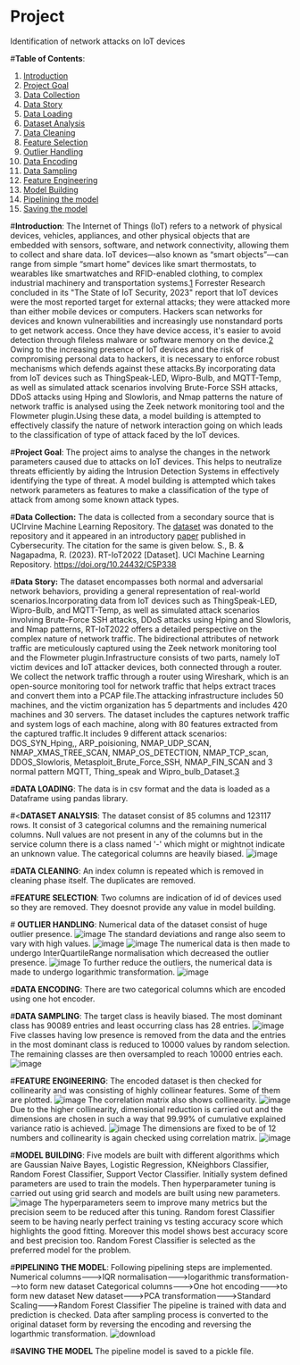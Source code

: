 # Project
Identification of network attacks on IoT devices

#**Table of Contents**:


1. [Introduction](#intro)
2. [Project Goal](#goal)
3. [Data Collection](#datacollect)
4. [Data Story](#story)
5. [Data Loading](#dataloading)
6. [Dataset Analysis](#dataanalysis)
7. [Data Cleaning](#cleaning)
8. [Feature Selection](#featselect)
9. [Outlier Handling](#outhand)
10. [Data Encoding](#encoding)
11. [Data Sampling](#datsam)
12. [Feature Engineering](#feateng)
13. [Model Building](#modbuild)
14. [Pipelining the model](#pipe)
15. [Saving the model](#save)

#<a name="intro"></a>**Introduction**:
The Internet of Things (IoT) refers to a network of physical devices, vehicles, appliances, and other physical objects that are embedded with sensors, software, and network connectivity, allowing them to collect and share data. IoT devices—also known as “smart objects”—can range from simple “smart home” devices like smart thermostats, to wearables like smartwatches and RFID-enabled clothing, to complex industrial machinery and transportation systems.[1](https://www.ibm.com/topics/internet-of-things)
Forrester Research concluded in its "The State of IoT Security, 2023" report that IoT devices were the most reported target for external attacks; they were attacked more than either mobile devices or computers. Hackers scan networks for devices and known vulnerabilities and increasingly use nonstandard ports to get network access. Once they have device access, it's easier to avoid detection through fileless malware or software memory on the device.[2](https://www.techtarget.com/iotagenda/tip/5-IoT-security-threats-to-prioritize)
Owing to the increasing presence of IoT devices and the risk of compromising personal data to hackers, it is necessary to enforce robust mechanisms which defends against these attacks.By incorporating data from IoT devices such as ThingSpeak-LED, Wipro-Bulb, and MQTT-Temp, as well as simulated attack scenarios involving Brute-Force SSH attacks, DDoS attacks using Hping and Slowloris, and Nmap patterns the nature of network traffic is analysed using the Zeek network monitoring tool and the Flowmeter plugin.Using these data, a model building is attempted to effectively classify the nature of network interaction going on which leads to the classification of type of attack faced by the IoT devices.

#<a name="goal"></a>**Project Goal**:
The project aims to analyse the changes in the network parameters caused due to attacks on IoT devices. This helps to neutralize threats efficiently by aiding the Intrusion Detection Systems in effectively identifying the type of threat.
A model building is attempted which takes network parameters as features to make a classification of the type of attack from among some known attack types.

#<a name="datacollect"></a>**Data Collection:**
The data is collected from a secondary source that is UCIrvine Machine Learning Repository. The [dataset](https://archive.ics.uci.edu/dataset/942/rt-iot2022) was donated to the repository and it appeared in an introductory [paper](semanticscholar.org/paper/Quantized-autoencoder-(QAE)-intrusion-detection-for-Sharmila-Nagapadma/753f6ede01b4acaa325e302c38f1e0c1ade74f5b) published in Cybersecurity. The citation for the same is given below.
S., B. & Nagapadma, R. (2023). RT-IoT2022  [Dataset]. UCI Machine Learning Repository. https://doi.org/10.24432/C5P338

#<a name="story"></a>**Data Story:**
The dataset encompasses both normal and adversarial network behaviors, providing a general representation of real-world scenarios.Incorporating data from IoT devices such as ThingSpeak-LED, Wipro-Bulb, and MQTT-Temp, as well as simulated attack scenarios involving Brute-Force SSH attacks, DDoS attacks using Hping and Slowloris, and Nmap patterns, RT-IoT2022 offers a detailed perspective on the complex nature of network traffic. The bidirectional attributes of network traffic are meticulously captured using the Zeek network monitoring tool and the Flowmeter plugin.Infrastructure consists of two parts, namely IoT victim devices and IoT attacker devices, both connected through a router. We collect the network traffic through a router using Wireshark, which is an open-source monitoring tool for network traffic that helps extract traces and convert them into a PCAP file.The attacking infrastructure includes 50 machines, and the victim organization has 5 departments and includes 420 machines and 30 servers. The dataset includes the captures network traffic and system logs of each machine, along with 80 features extracted from the captured traffic.It includes 9 different attack scenarios: DOS_SYN_Hping,, ARP_poisioning, NMAP_UDP_SCAN,
NMAP_XMAS_TREE_SCAN, NMAP_OS_DETECTION, NMAP_TCP_scan, DDOS_Slowloris, Metasploit_Brute_Force_SSH, NMAP_FIN_SCAN and 3 normal pattern MQTT, Thing_speak and Wipro_bulb_Dataset.[3](https://www.kaggle.com/datasets/supplejade/rt-iot2022real-time-internet-of-things)

#<a name="dataloading"></a>**DATA LOADING**:
The data is in csv format and the data is loaded as a Dataframe using pandas library.

#<<a name="dataanalysis"></a>**DATASET ANALYSIS**:
The dataset consist of 85 columns and 123117 rows. It consist of 3 categorical columns and the remaining numerical columns.
Null values are not present in any of the columns but in the service column there is a class named '-' which might or mightnot indicate an unknown value.
The categorical columns are heavily biased.
![image](https://github.com/user-attachments/assets/f9cc11e3-bf04-444c-b746-0f3bdee3a19d)

#<a name="cleaning"></a>**DATA CLEANING**:
An index column is repeated which is removed in cleaning phase itself.
The duplicates are removed.

#<a name="featselect"></a>**FEATURE SELECTION**:
Two columns are indication of id of devices used so they are removed. They doesnot provide any value in model building.

#<a name="outhand"></a> **OUTLIER HANDLING**:
Numerical data of the dataset consist of huge outlier presence.
![image](https://github.com/user-attachments/assets/891db72d-948c-44bd-9737-0bc3f07ecf2c)
The standard deviations and range also seem to vary with high values.
![image](https://github.com/user-attachments/assets/f95e168c-6bc4-437b-9b93-e45e0f735c91)
![image](https://github.com/user-attachments/assets/8479d22f-e8c4-4ef6-bb0f-e76ca160c45a)
The numerical data is then made to undergo InterQuartileRange normalisation which decreased the outlier presence.
![image](https://github.com/user-attachments/assets/3c8d9f0b-5c36-4979-8329-07ab87b3602f)
To further reduce the outliers, the numerical data is made to undergo logarithmic transformation.
![image](https://github.com/user-attachments/assets/28c76821-776f-465c-8c54-505bd03f3c56)

#<a name="encoding"></a>**DATA ENCODING**:
There are two categorical columns which are encoded using one hot encoder.

#<a name="datsam"></a>**DATA SAMPLING**:
The target class is heavily biased. The most dominant class has 90089 entries and least occurring class has 28 entries.
![image](https://github.com/user-attachments/assets/12eec2ba-5cfa-4755-ae19-85bb118618bf)
Five classes having low presence is removed from the data and the entries in the most dominant class is reduced to 10000 values by random selection.
The remaining classes are then oversampled to reach 10000 entries each.
![image](https://github.com/user-attachments/assets/9eee5958-1556-4232-b152-4ee5d5a21e56)

#<a name="feateng"></a>**FEATURE ENGINEERING**:
The encoded dataset is then checked for collinearity and was consisting of highly collinear features. Some of them are plotted.
![image](https://github.com/user-attachments/assets/6c651156-df54-4262-80ad-0c1800ad669c)
The correlation matrix also shows collinearity.
![image](https://github.com/user-attachments/assets/76f6ce81-83b4-40c3-89c6-49d8a63dfb4d)
Due to the higher collinearity, dimensional reduction is carried out and the dimensions are chosen in such a way that 99.99% of cumulative explained variance ratio is achieved.
![image](https://github.com/user-attachments/assets/3d7cc53d-9e6b-47b4-9118-8c2a5af9f167)
The dimensions are fixed to be of 12 numbers and collinearity is again checked using correlation matrix.
![image](https://github.com/user-attachments/assets/b5e5997c-c21a-4858-8202-db96eb5b108c)

#<a name="modbuild"></a>**MODEL BUILDING**:
Five models are built with different algorithms which are Gaussian Naive Bayes, Logistic Regression, KNeighbors Classifier, Random Forest Classifier, Support Vector Classifier.
Initially system defined parameters are used to train the models.
Then hyperparameter tuning is carried out using grid search and models are built using new parameters.
![image](https://github.com/user-attachments/assets/81bfcd3b-da9c-4e5e-9c93-8e777eb31e02)
The hyperparameters seem to improve many metrics but the precision seem to be reduced after this tuning.
Random forest Classifier seem to be having nearly perfect training vs testing accuracy score which highlights the good fitting. Moreover this model shows best accuracy score and best precision too.
Random Forest Classifier is selected as the preferred model for the problem.

#<a name="pipe"></a>**PIPELINING THE MODEL**:
Following pipelining steps are implemented.
Numerical columns--->IQR normalisation--->logarithmic transformation--->to form new dataset
Categorical columns--->One hot encoding--->to form new dataset
New dataset--->PCA transformation--->Standard Scaling--->Random Forest Classifier
The pipeline is trained with data and prediction is checked. Data after sampling process is converted to the original dataset form by reversing the encoding and reversing the logarthmic transformation.
![download](https://github.com/user-attachments/assets/8e9ff421-70bc-4969-9578-9e53b0481e63)

#<a name="save"></a>**SAVING THE MODEL**
The pipeline model is saved to a pickle file.
